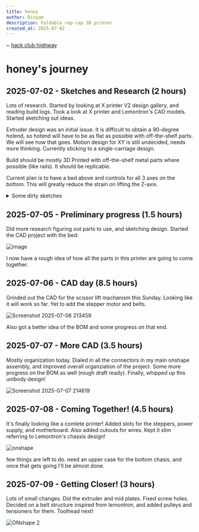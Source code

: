 ```yaml
---
title: honey
author: Divyam
description: Foldable rep-rap 3D printer
created_at: 2025-07-02
---
```


~ [hack club highway](highway.hackclub.com)
# honey's journey


## 2025-07-02 - Sketches and Research (2 hours)

Lots of research. Started by looking at X printer V2 design gallery, and reading build logs. Took a look at X printer and Lemontron's CAD models. Started sketching out ideas. 

Extruder design was an initial issue. It is difficult to obtain a 90-degree hotend, so hotend will have to be as flat as possible with off-the-shelf parts. We will see how that goes. Motion design for XY is still undecided, needs more thinking. Currently sticking to a single-carriage design.

Build should be mostly 3D Printed with off-the-shelf metal parts where possible (like rails). It should be replicable.

Current plan is to have a bed above and controls for all 3 axes on the bottom. This will greatly reduce the strain on lifting the Z-axis.
<details>
<summary>Some dirty sketches</summary>

  ![sketches](https://github.com/user-attachments/assets/f0d8a6d2-4d33-4707-bb0d-cfabd03c1b9d)

</details>

## 2025-07-05 - Preliminary progress (1.5 hours)

Did more research figuring out parts to use, and sketching design. Started the CAD project with the bed:

![image](https://github.com/user-attachments/assets/41df9797-51ee-4212-a5db-01835a3c9b56)

I now have a rough idea of how all the parts in this printer are going to come together.

## 2025-07-06 - CAD day (8.5 hours)

Grinded out the CAD for the scissor lift machanism this Sunday. Looking like it will work so far. Yet to add the stepper motor and belts. 

![Screenshot 2025-07-06 213459](https://github.com/user-attachments/assets/ec4c89ae-456c-449b-90ae-17d6f2eef995)

Also got a better idea of the BOM and some progress on that end. 

## 2025-07-07 - More CAD (3.5 hours)

Mostly organization today. Dialed in all the connectors in my main onshape assembly, and improved overall organziation of the project. Some more progress on the BOM as well (rough draft ready). Finally, whipped up this unibody design!

![Screenshot 2025-07-07 214619](https://github.com/user-attachments/assets/92c0b52b-61f7-4412-8878-0c659f8a9fe7)

## 2025-07-08 - Coming Together! (4.5 hours)

It's finally looking like a comlete printer! Added slots for the steppers, power supply, and motherboard. Also added cutouts for wires. Kept it slim referring to Lemontron's chassis design!

![onshape](https://github.com/user-attachments/assets/bedb217a-c833-4e0c-9f5d-fb57b87eb733)

few things are left to do. need an upper case for the bottom chasis, and once that gets going I'll be almost done. 

## 2025-07-09 - Getting Closer! (3 hours)
Lots of small changes. Did the extruder and mid plates. Fixed screw holes. Decided on a belt structure inspired from lemontron, and added pulleys and tensioners for them. Toolhead next!

![ONshape 2](https://github.com/user-attachments/assets/6d8b1082-b47f-4c09-a127-f34dcce4cc42)
